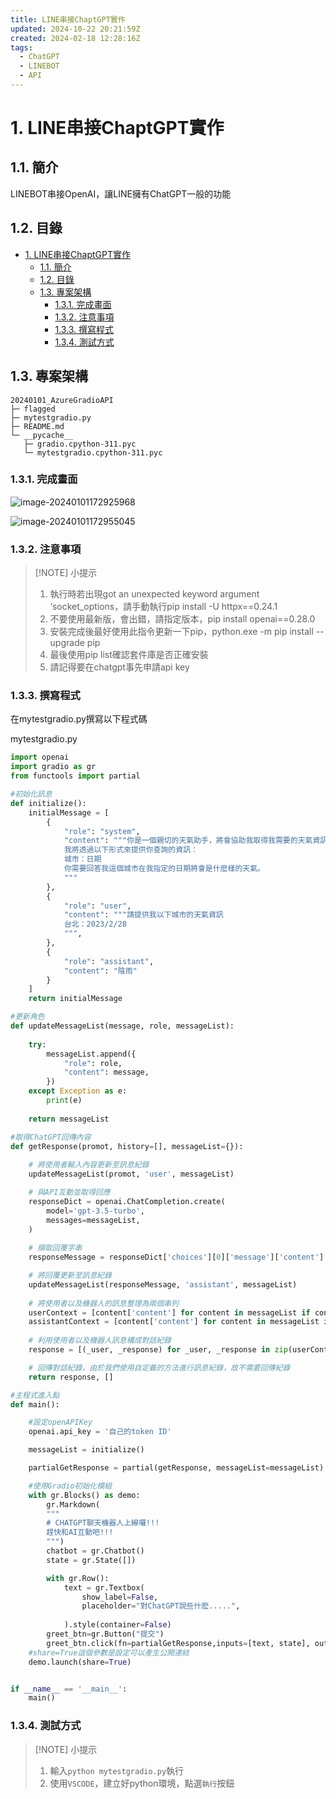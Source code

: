 ```yaml
---
title: LINE串接ChaptGPT實作
updated: 2024-10-22 20:21:59Z
created: 2024-02-18 12:28:16Z
tags:
  - ChatGPT
  - LINEBOT
  - API
---
```

# 1. LINE串接ChaptGPT實作

## 1.1. 簡介
LINEBOT串接OpenAI，讓LINE擁有ChatGPT一般的功能

## 1.2. 目錄

- [1. LINE串接ChaptGPT實作](#1-line串接chaptgpt實作)
  - [1.1. 簡介](#11-簡介)
  - [1.2. 目錄](#12-目錄)
  - [1.3. 專案架構](#13-專案架構)
    - [1.3.1. 完成畫面](#131-完成畫面)
    - [1.3.2. 注意事項](#132-注意事項)
    - [1.3.3. 撰寫程式](#133-撰寫程式)
    - [1.3.4. 測試方式](#134-測試方式)


## 1.3. 專案架構
```
20240101_AzureGradioAPI
├─ flagged
├─ mytestgradio.py
├─ README.md
└─ __pycache__
   ├─ gradio.cpython-311.pyc
   └─ mytestgradio.cpython-311.pyc
```

### 1.3.1. 完成畫面

![image-20240101172925968](https://markweb.idv.tw/uploads/image-20240101172925968.png)


![image-20240101172955045](https://markweb.idv.tw/uploads/image-20240101172955045.png)



### 1.3.2. 注意事項

>[!NOTE] 小提示
>1. 執行時若出現got an unexpected keyword argument ‘socket_options，請手動執行pip install -U httpx==0.24.1
>2. 不要使用最新版，會出錯，請指定版本，pip install openai==0.28.0
>3. 安裝完成後最好使用此指令更新一下pip，python.exe -m pip install --upgrade pip
>4. 最後使用pip list確認套件庫是否正確安裝
>5. 請記得要在chatgpt事先申請api key


### 1.3.3. 撰寫程式

在mytestgradio.py撰寫以下程式碼

<div class="code-filename">
<i class="fa fa-file-code-o"></i>mytestgradio.py
</div>




```python
import openai
import gradio as gr
from functools import partial

#初始化訊息
def initialize():
    initialMessage = [
        {
            "role": "system",
            "content": """你是一個親切的天氣助手，將會協助我取得我需要的天氣資訊。
            我將透過以下形式來提供你查詢的資訊：
            城市：日期
            你需要回答我這個城市在我指定的日期將會是什麽樣的天氣。
            """
        },
        {
            "role": "user",
            "content": """請提供我以下城市的天氣資訊
            台北：2023/2/28
            """,
        },
        {
            "role": "assistant",
            "content": "陰雨"
        }
    ]
    return initialMessage

#更新角色
def updateMessageList(message, role, messageList):
    
    try:
        messageList.append({
            "role": role,
            "content": message,
        })
    except Exception as e:
        print(e)
    
    return messageList

#取得ChatGPT回傳內容
def getResponse(promot, history=[], messageList={}):
    
    # 將使用者輸入內容更新至訊息紀錄
    updateMessageList(promot, 'user', messageList)

    # 與API互動並取得回應
    responseDict = openai.ChatCompletion.create(
        model='gpt-3.5-turbo',
        messages=messageList,
    )
  
    # 擷取回覆字串
    responseMessage = responseDict['choices'][0]['message']['content']

    # 將回覆更新至訊息紀錄
    updateMessageList(responseMessage, 'assistant', messageList)
    
    # 將使用者以及機器人的訊息整理為兩個串列
    userContext = [content['content'] for content in messageList if content['role'] == 'user']
    assistantContext = [content['content'] for content in messageList if content['role'] == 'assistant']
    
    # 利用使用者以及機器人訊息構成對話紀錄
    response = [(_user, _response) for _user, _response in zip(userContext[1:], assistantContext[1:])]

    # 回傳對話紀錄，由於我們使用自定義的方法進行訊息紀錄，故不需要回傳紀錄
    return response, []

#主程式進入點
def main():

    #設定openAPIKey
    openai.api_key = '自己的token ID'

    messageList = initialize()

    partialGetResponse = partial(getResponse, messageList=messageList)

    #使用Gradio初始化模組
    with gr.Blocks() as demo:
        gr.Markdown(
        """
        # CHATGPT聊天機器人上線囉!!!
        趕快和AI互動吧!!!
        """)
        chatbot = gr.Chatbot()
        state = gr.State([])

        with gr.Row():
            text = gr.Textbox(
                show_label=False,
                placeholder="對ChatGPT說些什麽.....",
                
            ).style(container=False)
        greet_btn=gr.Button("提交")
        greet_btn.click(fn=partialGetResponse,inputs=[text, state], outputs=[chatbot, state])
    #share=True這個參數是設定可以產生公開連結
    demo.launch(share=True)


if __name__ == '__main__':
    main()
```

### 1.3.4. 測試方式

>[!NOTE] 小提示
>1. 輸入`python mytestgradio.py`執行
>2. 使用`VSCODE`，建立好python環境，點選`執行`按鈕